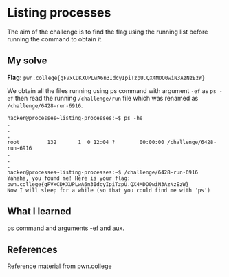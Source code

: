 # Listing processes
The aim of the challenge is to find the flag using the running list before running the command to obtain it.

## My solve
**Flag:** `pwn.college{gFVxCDKXUPLwA6n3IdcyIpiTzpU.QX4MDO0wiN3AzNzEzW}`

We obtain all the files running using ps command with argument `-ef` as `ps -ef` then read the running `/challenge/run` file which was renamed as `/challenge/6428-run-6916`.
```
hacker@processes~listing-processes:~$ ps -he
.
.
.
root         132       1  0 12:04 ?        00:00:00 /challenge/6428-run-6916
.
.
.
hacker@processes~listing-processes:~$ /challenge/6428-run-6916
Yahaha, you found me! Here is your flag:
pwn.college{gFVxCDKXUPLwA6n3IdcyIpiTzpU.QX4MDO0wiN3AzNzEzW}
Now I will sleep for a while (so that you could find me with 'ps')
```

## What I learned
ps command and arguments -ef and aux.

## References 
Reference material from pwn.college
